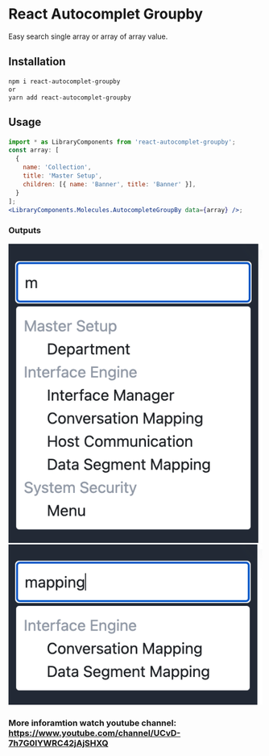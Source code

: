 # React Autocomplet Groupby

Easy search single array or array of array value.

## Installation

```
npm i react-autocomplet-groupby
or
yarn add react-autocomplet-groupby
```

## Usage

```jsx
import * as LibraryComponents from 'react-autocomplet-groupby';
const array: [
  {
    name: 'Collection',
    title: 'Master Setup',
    children: [{ name: 'Banner', title: 'Banner' }],
  }
];
<LibraryComponents.Molecules.AutocompleteGroupBy data={array} />;
```

### Outputs

<img src="https://github.com/appasaheb4/react-autocomplet-groupby/blob/main/assets/screen1.png">
<img src="https://github.com/appasaheb4/react-autocomplet-groupby/blob/main/assets/screen2.png">


### More inforamtion watch youtube channel: https://www.youtube.com/channel/UCvD-7h7G0IYWRC42jAjSHXQ
